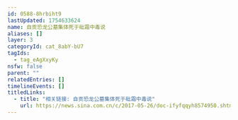 ```yaml
---
id: 0588-8hrbiht9
lastUpdated: 1754633624
name: 自贡恐龙公墓集体死于砒霜中毒说
aliases: []
layer: 3
categoryId: cat_8abY-bU7
tagIds:
  - tag_eAgXxyKy
nsfw: false
parent: ""
relatedEntries: []
timelineEvents: []
titledLinks:
  - title: "相关链接: 自贡恐龙公墓集体死于砒霜中毒说"
    url: https://news.sina.com.cn/c/2017-05-26/doc-ifyfqqyh8574950.shtml
---
```


